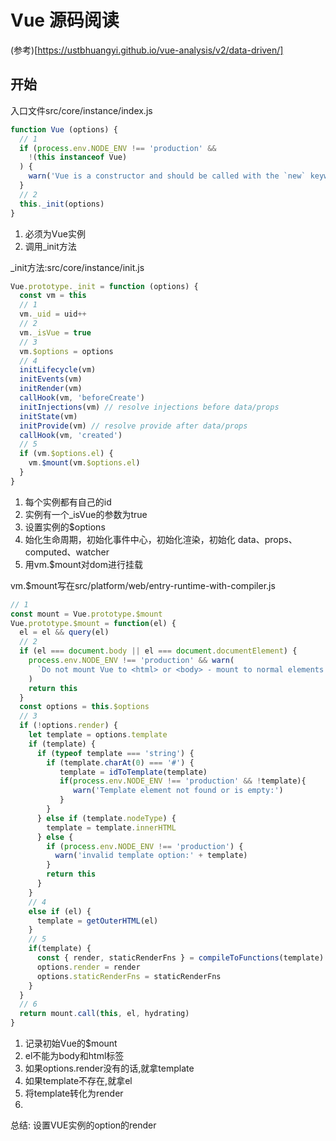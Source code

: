 # Vue 源码阅读
(参考)[https://ustbhuangyi.github.io/vue-analysis/v2/data-driven/]
## 开始
入口文件src/core/instance/index.js

``` js
function Vue (options) {
  // 1
  if (process.env.NODE_ENV !== 'production' &&
    !(this instanceof Vue)
  ) {
    warn('Vue is a constructor and should be called with the `new` keyword')
  }
  // 2
  this._init(options)
}
```
1. 必须为Vue实例
2. 调用_init方法

_init方法:src/core/instance/init.js

``` js
Vue.prototype._init = function (options) {
  const vm = this
  // 1
  vm._uid = uid++
  // 2
  vm._isVue = true
  // 3
  vm.$options = options
  // 4
  initLifecycle(vm)
  initEvents(vm)
  initRender(vm)
  callHook(vm, 'beforeCreate')
  initInjections(vm) // resolve injections before data/props
  initState(vm)
  initProvide(vm) // resolve provide after data/props
  callHook(vm, 'created')
  // 5
  if (vm.$options.el) {
    vm.$mount(vm.$options.el)
  }
}
```
1. 每个实例都有自己的id
2. 实例有一个_isVue的参数为true
3. 设置实例的$options
4. 始化生命周期，初始化事件中心，初始化渲染，初始化 data、props、computed、watcher 
5. 用vm.$mount对dom进行挂载

vm.$mount写在src/platform/web/entry-runtime-with-compiler.js
``` js
// 1 
const mount = Vue.prototype.$mount
Vue.prototype.$mount = function(el) {
  el = el && query(el)
  // 2
  if (el === document.body || el === document.documentElement) {
    process.env.NODE_ENV !== 'production' && warn(
      `Do not mount Vue to <html> or <body> - mount to normal elements instead.`
    )
    return this
  }
  const options = this.$options
  // 3
  if (!options.render) {
    let template = options.template
    if (template) {
      if (typeof template === 'string') {
        if (template.charAt(0) === '#') {
           template = idToTemplate(template)
           if(process.env.NODE_ENV !== 'production' && !template){
              warn('Template element not found or is empty:')
           }
        }
      } else if (template.nodeType) {
        template = template.innerHTML
      } else {
        if (process.env.NODE_ENV !== 'production') {
          warn('invalid template option:' + template)
        }
        return this
      }
    }
    // 4 
    else if (el) {
      template = getOuterHTML(el)
    }
    // 5
    if(template) {
      const { render, staticRenderFns } = compileToFunctions(template)
      options.render = render
      options.staticRenderFns = staticRenderFns
    }
  }
  // 6
  return mount.call(this, el, hydrating)
}
```
1. 记录初始Vue的$mount
2. el不能为body和html标签
3. 如果options.render没有的话,就拿template
4. 如果template不存在,就拿el
5. 将template转化为render
6. 

总结: 设置VUE实例的option的render










